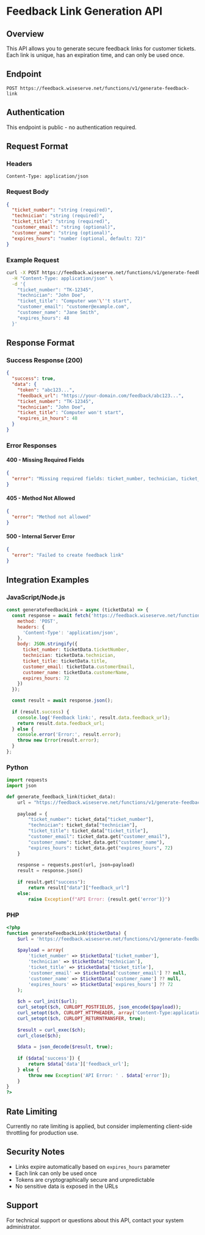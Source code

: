 # Feedback Link Generation API

## Overview
This API allows you to generate secure feedback links for customer tickets. Each link is unique, has an expiration time, and can only be used once.

## Endpoint
```
POST https://feedback.wiseserve.net/functions/v1/generate-feedback-link
```

## Authentication
This endpoint is public - no authentication required.

## Request Format

### Headers
```
Content-Type: application/json
```

### Request Body
```json
{
  "ticket_number": "string (required)",
  "technician": "string (required)", 
  "ticket_title": "string (required)",
  "customer_email": "string (optional)",
  "customer_name": "string (optional)",
  "expires_hours": "number (optional, default: 72)"
}
```

### Example Request
```bash
curl -X POST https://feedback.wiseserve.net/functions/v1/generate-feedback-link \
  -H "Content-Type: application/json" \
  -d '{
    "ticket_number": "TK-12345",
    "technician": "John Doe",
    "ticket_title": "Computer won'\''t start",
    "customer_email": "customer@example.com",
    "customer_name": "Jane Smith",
    "expires_hours": 48
  }'
```

## Response Format

### Success Response (200)
```json
{
  "success": true,
  "data": {
    "token": "abc123...",
    "feedback_url": "https://your-domain.com/feedback/abc123...",
    "ticket_number": "TK-12345",
    "technician": "John Doe", 
    "ticket_title": "Computer won't start",
    "expires_in_hours": 48
  }
}
```

### Error Responses

#### 400 - Missing Required Fields
```json
{
  "error": "Missing required fields: ticket_number, technician, ticket_title"
}
```

#### 405 - Method Not Allowed
```json
{
  "error": "Method not allowed"
}
```

#### 500 - Internal Server Error
```json
{
  "error": "Failed to create feedback link"
}
```

## Integration Examples

### JavaScript/Node.js
```javascript
const generateFeedbackLink = async (ticketData) => {
  const response = await fetch('https://feedback.wiseserve.net/functions/v1/generate-feedback-link', {
    method: 'POST',
    headers: {
      'Content-Type': 'application/json',
    },
    body: JSON.stringify({
      ticket_number: ticketData.ticketNumber,
      technician: ticketData.technician,
      ticket_title: ticketData.title,
      customer_email: ticketData.customerEmail,
      customer_name: ticketData.customerName,
      expires_hours: 72
    })
  });

  const result = await response.json();
  
  if (result.success) {
    console.log('Feedback link:', result.data.feedback_url);
    return result.data.feedback_url;
  } else {
    console.error('Error:', result.error);
    throw new Error(result.error);
  }
};
```

### Python
```python
import requests
import json

def generate_feedback_link(ticket_data):
    url = "https://feedback.wiseserve.net/functions/v1/generate-feedback-link"
    
    payload = {
        "ticket_number": ticket_data["ticket_number"],
        "technician": ticket_data["technician"], 
        "ticket_title": ticket_data["ticket_title"],
        "customer_email": ticket_data.get("customer_email"),
        "customer_name": ticket_data.get("customer_name"),
        "expires_hours": ticket_data.get("expires_hours", 72)
    }
    
    response = requests.post(url, json=payload)
    result = response.json()
    
    if result.get("success"):
        return result["data"]["feedback_url"]
    else:
        raise Exception(f"API Error: {result.get('error')}")
```

### PHP
```php
<?php
function generateFeedbackLink($ticketData) {
    $url = 'https://feedback.wiseserve.net/functions/v1/generate-feedback-link';
    
    $payload = array(
        'ticket_number' => $ticketData['ticket_number'],
        'technician' => $ticketData['technician'],
        'ticket_title' => $ticketData['ticket_title'],
        'customer_email' => $ticketData['customer_email'] ?? null,
        'customer_name' => $ticketData['customer_name'] ?? null,
        'expires_hours' => $ticketData['expires_hours'] ?? 72
    );
    
    $ch = curl_init($url);
    curl_setopt($ch, CURLOPT_POSTFIELDS, json_encode($payload));
    curl_setopt($ch, CURLOPT_HTTPHEADER, array('Content-Type:application/json'));
    curl_setopt($ch, CURLOPT_RETURNTRANSFER, true);
    
    $result = curl_exec($ch);
    curl_close($ch);
    
    $data = json_decode($result, true);
    
    if ($data['success']) {
        return $data['data']['feedback_url'];
    } else {
        throw new Exception('API Error: ' . $data['error']);
    }
}
?>
```

## Rate Limiting
Currently no rate limiting is applied, but consider implementing client-side throttling for production use.

## Security Notes
- Links expire automatically based on `expires_hours` parameter
- Each link can only be used once
- Tokens are cryptographically secure and unpredictable
- No sensitive data is exposed in the URLs

## Support
For technical support or questions about this API, contact your system administrator.